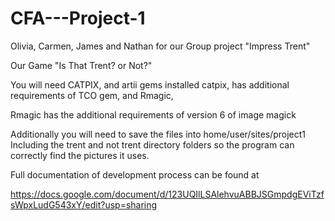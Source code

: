 # CFA---Project-1

Olivia, Carmen, James and Nathan for our Group project "Impress Trent"

 Our Game "Is That Trent? or Not?"

 You will need CATPIX, and artii gems installed
 catpix, has additional requirements of TCO gem, and Rmagic,

 Rmagic has the additional requirements of version 6 of image magick


 Additionally you will need to save the files into home/user/sites/project1
 Including the trent and not trent directory folders so the program can correctly
 find the pictures it uses.


  Full documentation of development process can be found at

  https://docs.google.com/document/d/123UQIlLSAlehvuABBJSGmpdgEViTzfsWpxLudG543xY/edit?usp=sharing
